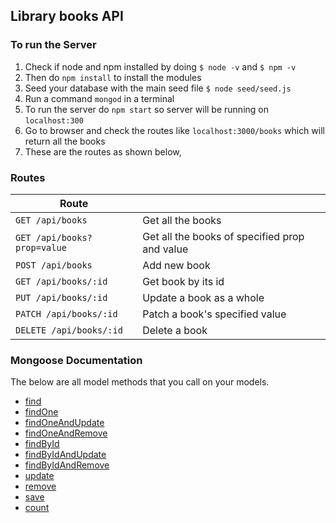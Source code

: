 ## Library books API

### To run the Server

1. Check if node and npm installed by doing `$ node -v` and `$ npm -v`
2. Then do `npm install` to install the modules
3. Seed your database with the main seed file `$ node seed/seed.js`
4. Run a command `mongod` in a terminal
5. To run the server do `npm start` so server will be running on `localhost:300`
6. Go to browser and check the routes like `localhost:3000/books` which will return all the books
7. These are the routes as shown below,

### Routes

| Route |   |
| ------|---|
| `GET /api/books` | Get all the books |
| `GET /api/books?prop=value` | Get all the books of specified prop and value |
| `POST /api/books` | Add new book |
| `GET /api/books/:id` | Get book by its id |
| `PUT /api/books/:id` | Update a book as a whole |
| `PATCH /api/books/:id` | Patch a book's specified value |
| `DELETE /api/books/:id` | Delete a book |

### Mongoose Documentation

The below are all model methods that you call on your models.

* [find](http://mongoosejs.com/docs/api.html#model_Model.find)
* [findOne](http://mongoosejs.com/docs/api.html#model_Model.findOne)
* [findOneAndUpdate](http://mongoosejs.com/docs/api.html#model_Model.findOneAndUpdate)
* [findOneAndRemove](http://mongoosejs.com/docs/api.html#model_Model.findOneAndRemove)
* [findById](http://mongoosejs.com/docs/api.html#model_Model.findById)
* [findByIdAndUpdate](http://mongoosejs.com/docs/api.html#model_Model.findByIdAndUpdate)
* [findByIdAndRemove](http://mongoosejs.com/docs/api.html#model_Model.findByIdAndRemove)
* [update](http://mongoosejs.com/docs/api.html#model_Model.update)
* [remove](http://mongoosejs.com/docs/api.html#model_Model-remove)
* [save](http://mongoosejs.com/docs/api.html#model_Model-save)
* [count](http://mongoosejs.com/docs/api.html#model_Model.count)

